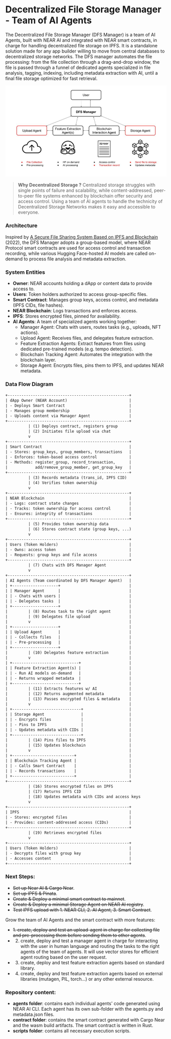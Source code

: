# Decentralized File Storage Manager - Team of AI Agents

The Decentralized File Storage Manager (DFS Manager) is a team of AI Agents, built with NEAR AI and integrated with NEAR smart contracts, in charge for handling decentralized file storage on IPFS. It is a standalone solution made for any app builder willing to move from central databases to decentralized storage networks. The DFS manager automates the file processing: from the file collection through a drag-and-drop window, the file is passed through a funnel of dedicated agents specialized in file analysis, tagging, indexing, including metadata extraction with AI, until a final file storage optimized for fast retrieval. 

![DFS Manager](DFS_manager.jpg)

> **Why Decentralized Storage ?** Centralized storage struggles with single points of failure and scalability, while content-addressed, peer-to-peer file systems enhanced by blockchain offer security and access control. Using a team of AI agents to handle the technicity of Decentralized Storage Networks makes it easy and accessible to everyone.

### Architecture
Inspired by [A Secure File Sharing System Based on IPFS and Blockchain](https://www.researchgate.net/publication/360383364_A_Secure_File_Sharing_System_Based_on_IPFS_and_Blockchain) (2022), the DFS Manager adopts a group-based model, where NEAR Protocol smart contracts are used for access control and transaction recording, while various Hugging Face-hosted AI models are called on-demand to process file analysis and metadata extraction.

### System Entities
- **Owner**: NEAR accounts holding a dApp or content data to provide access to. 
- **Users**: Token holders authorized to access group-specific files.
- **Smart Contract**: Manages group keys, access control, and metadata (IPFS CIDs, file hashes).
- **NEAR Blockchain**: Logs transactions and enforces access.
- **IPFS**: Stores encrypted files, pinned for availability.
- **AI Agents**: A team of specialized agents working together:
    - Manager Agent: Chats with users, routes tasks (e.g., uploads, NFT actions).
    - Upload Agent: Receives files, and delegates feature extraction.
    - Feature Extraction Agents: Extract features from files using dedicated pre-trained models (e.g. tempo detection).
    - Blockchain Tracking Agent: Automates the integration with the blockchain layer.
    - Storage Agent: Encrypts files, pins them to IPFS, and updates NEAR metadata.

### Data Flow Diagram
```
+-----------------------------------------------------+
| dApp Owner (NEAR Account)                           |
| - Deploys Smart Contract                            |
| - Manages group membership                          |
| - Uploads content via Manager Agent                 |
+-----------------------------------------------------+
          | (1) Deploys contract, registers group
          | (2) Initiates file upload via chat
          v
+-----------------------------------------------------+
| Smart Contract                                      |
| - Stores: group_keys, group_members, transactions   |
| - Enforces: token-based access control              |
| - Methods: register_group, record_transaction,      |
|            add/remove_group_member, get_group_key   |
+-----------------------------------------------------+
          | (3) Records metadata (trans_id, IPFS CID)
          | (4) Verifies token ownership
          v
+-----------------------------------------------------+
| NEAR Blockchain                                     |
| - Logs: contract state changes                      |
| - Tracks: token ownership for access control        |
| - Ensures: integrity of transactions                |
+-----------------------------------------------------+
          | (5) Provides token ownership data 
          | (6) Stores contract state (group keys, ...)
          v
+-----------------------------------------------------+
| Users (Token Holders)                               |
| - Owns: access token                                |
| - Requests: group keys and file access              |
+-----------------------------------------------------+
          | (7) Chats with DFS Manager Agent
          v
+-----------------------------------------------------+
| AI Agents (Team coordinated by DFS Manager Agent)   |
| +--------------------+                              |
| | Manager Agent      |                              |
| | - Chats with users |                              |
| | - Delegates tasks  |                              |
| +--------------------+                              |
|         | (8) Routes task to the right agent        |
|         | (9) Delegates file upload                 |
|         v                                           |
| +--------------------+                              |
| | Upload Agent       |                              |
| | - Collects files   |                              |
| | - Pre-processing   |                              |
| +--------------------+                              |
|         | (10) Delegates feature extraction         |
|         v                                           |
| +-----------------------------+                     |
| | Feature Extraction Agent(s) |                     |
| | - Run AI models on-demand   |                     |
| | - Returns wrapped metadata  |                     |
| +-----------------------------+                     |
|         | (11) Extracts features w/ AI              |
|         | (12) Returns augmented metadata           |
|         | (13) Passes encrypted files & metadata    |
|         v                                           |
| +------------------------------+                    |
| | Storage Agent                |                    |
| | - Encrypts files             |                    |
| | - Pins to IPFS               |                    |
| | - Updates metadata with CIDs |                    |
| +------------------------------+                    |
|         | (14) Pins files to IPFS                   |
|         | (15) Updates blockchain                   |
|         v                                           |
| +---------------------------+                       |
| | Blockchain Tracking Agent |                       |
| | - Calls Smart Contract    |                       |
| | - Records transactions    |                       |
| +---------------------------+                       |
+-----------------------------------------------------+
          | (16) Stores encrypted files on IPFS
          | (17) Returns IPFS CID
          | (18) Updates metadata with CIDs and access keys
          v
+-----------------------------------------------------+
| IPFS                                                |
| - Stores: encrypted files                           |
| - Provides: content-addressed access (CIDs)         |
+-----------------------------------------------------+
          | (19) Retrieves encrypted files
          v
+-----------------------------------------------------+
| Users (Token Holders)                               |
| - Decrypts files with group key                     |
| - Accesses content                                  |
+-----------------------------------------------------+
```

### Next Steps:
- ~~Set up Near AI & Cargo Near~~.
- ~~Set up IPFS & Pinata~~.
- ~~Create & Deploy a minimal smart contract to mainnet~~.
- ~~Create & Deploy a minimal Storage Agent on NEAR AI registry~~.
- ~~Test IPFS upload with 1. NEAR CLI, 2. AI Agent, 3. Smart Contract~~.


Grow the team of AI Agents and the smart contract with more features: 
- ~~1. create, deploy and test an upload-agent in charge for collecting file and pre-processing them before sending them to other agents~~.
- 2. create, deploy and test a manager agent in charge for interacting with the user in human language and routing the tasks to the right agents of the team of agents. It will use vector stores for efficient agent routing based on the user request.
- 3. create, deploy and test feature extraction agents based on standard library. 
- 4. create, deploy and test feature extraction agents based on external libraries (mutagen, PIL, torch...) or any other external resource.

### Repository content:
- **agents folder**: contains each individual agents' code generated using NEAR AI CLI. Each agent has its own sub-folder with the agents.py and metadata.json files.
- **contract folder**: contains the smart contract generated with Cargo Near and the wasm build artifacts. The smart contract is written in Rust. 
- **scripts folder**: contains all necessary execution scripts.